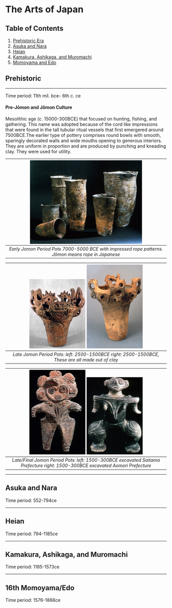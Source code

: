 # The Arts of Japan

## Table of Contents
1. [Prehistoric Era](#prehistoric)
2. [Asuka and Nara](#asuka)
3. [Heian](#heian)
4. [Kamakura, Ashikaga, and Muromachi](#kamakura)
5. [Momoyama and Edo](#edo)
 
## Prehistoric <a name="prehistoric"></a>

---

Time period: 11th mil. bce- 6th c. ce

#### Pre-Jōmon and Jōmon Culture  
Mesolithic age (c. 15000-300BCE) that focused on hunting, fishing, and gathering. This name was adopted because of the cord like impressions that were found in the tall tubular ritual vessels that first emergered around 7500BCE.The earlier type of pottery comprises round bowls with smooth, sparingly decorated walls and wide mouths opening to generous interiors. They are uniform in proportion and are produced by punching and kneading clay. They were used for utility.  

<center>

| <img src="img/ARHI/earlyjo.jpg" alt="Early Jomon Period Pots 7000-5000BCE" width="350px" align="middle"> |
| :--:                                                                                                     |
| *Early Jomon Period Pots 7000-5000 BCE with impressed rope patterns. Jōmon means rope in Japanese*       |

</center>

<center>

| <img src="img/ARHI/latejoleft.jpg" alt="Late Period: 2500-1500BCE" width="175px"> <img src="img/ARHI/latejoright.jpg" alt="Late Period: 2500-1500BCE" width="175px"> |
| :--:                                                                                                                                                                 |
| *Late Jomon Period Pots: left: 2500-1500BCE right: 2500-1500BCE, These are all made out of clay*                                                                    |

</center>

<center>

| <img src="img/ARHI/finaljoleft.jpg" alt="Final Period: 2500-1500BCE" width="175px"> <img src="img/ARHI/finaljoright.jpg" alt="Final Period: 2500-1500BCE" width="175px"> |
| :--:                                                                                                                                                                     |
| *Late/Final Jomon Period Pots: left: 1500-300BCE excavated Saitama Prefecture right: 1500-300BCE excavated Aomori Prefecture*                                            |

</center>

---

## Asuka and Nara <a name="asuka"></a>

Time period: 552-794ce

---

## Heian <a name="heian"></a>

Time period: 794-1185ce

---

## Kamakura, Ashikaga, and Muromachi <a name="kamakura"></a>

Time period: 1185-1573ce

---

## 16th Momoyama/Edo <a name="edo"></a>

Time period: 1576-1868ce

